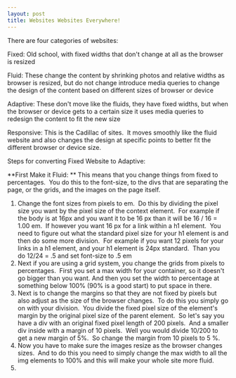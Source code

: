 ```yaml
---
layout: post
title: Websites Websites Everywhere!
---
```


There are four categories of websites:

Fixed: Old school, with fixed widths that don't change at all as the browser is resized

Fluid: These change the content by shrinking photos and relative widths as browser is resized, but do not change introduce media queries to change the design of the content based on different sizes of browser or device

Adaptive: These don't move like the fluids, they have fixed widths, but when the browser or device gets to a certain size it uses media queries to redesign the content to fit the new size

Responsive: This is the Cadillac of sites.  It moves smoothly like the fluid website and also changes the design at specific points to better fit the different browser or device size.

Steps for converting Fixed Website to Adaptive:

**First Make it Fluid: ** This means that you change things from fixed to percentages.  You do this to the font-size, to the divs that are separating the page, or the grids, and the images on the page itself.

1. Change the font sizes from pixels to em.  Do this by dividing the pixel size you want by the pixel size of the context element.  For example if the body is at 16px and you want it to be 16 px than it will be 16 / 16 = 1.00 em.  If however you want 16 px for a link within a h1 element.  You need to figure out what the standard pixel size for your h1 element is and then do some more division.  For example if you want 12 pixels for your links in a h1 element, and your h1 element is 24px standard.  Than you do 12/24 = .5 and set font-size to .5 em
2. Next if you are using a grid system, you change the grids from pixels to percentages.  First you set a max width for your container, so it doesn't go bigger than you want. And then you set the width to percentage at something below 100% (90% is a good start) to put space in there.
3. Next is to change the margins so that they are not fixed by pixels but also adjust as the size of the browser changes.  To do this you simply go on with your division.  You divide the fixed pixel size of the element's margin by the original pixel size of the parent element.  So let's say you have a div with an original fixed pixel length of 200 pixels.  And a smaller div inside with a margin of 10 pixels.  Well you would divide 10/200 to get a new margin of 5%.  So change the margin from 10 pixels to 5 %.
4. Now you have to make sure the images resize as the browser changes sizes.  And to do this you need to simply change the max width to all the img elements to 100% and this will make your whole site more fluid.
5.  

 

